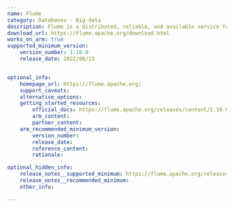 ```yaml
---
name: Flume
category: Databases - Big-data
description: Flume is a distributed, reliable, and available service for efficiently collecting, aggregating, and moving large amounts of log data.
download_url: https://flume.apache.org/download.html
works_on_arm: true
supported_minimum_version:
    version_number: 1.10.0
    release_date: 2022/06/13


optional_info:
    homepage_url: https://flume.apache.org/
    support_caveats: 
    alternative_options:
    getting_started_resources:
        official_docs: https://flume.apache.org/releases/content/1.10.0/FlumeUserGuide.html
        arm_content:
        partner_content:
    arm_recommended_minimum_version:
        version_number: 
        release_date:
        reference_content:
        rationale:

optional_hidden_info:
    release_notes__supported_minimum: https://flume.apache.org/releases/1.10.0.html
    release_notes__recommended_minimum:
    other_info: 

---
```


